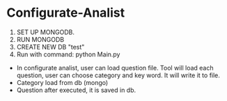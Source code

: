 # Configurate-Analist
  1. SET UP MONGODB.
  2. RUN MONGODB
  3. CREATE NEW DB "test"
  4. Run with command: python Main.py
  
  
  - In configurate analist, user can load question file. Tool will load each question, user can choose category and key word. It will write it to file.
  - Category load from db (mongo)
  - Question after executed, it is saved in db. 
